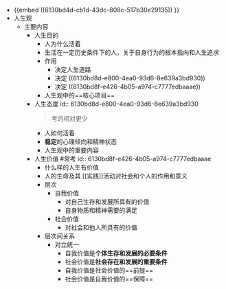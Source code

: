 - {{embed ((6130bd4d-cb1d-43dc-808c-517b30e29135)) }}
- 人生观
	- 主要内容
		- 人生目的
			- 人为什么活着
			- 生活在一定历史条件下的人，关于自身行为的根本指向和人生追求
			- 作用
				- 决定人生道路
				- 决定 ((6130bd8d-e800-4ea0-93d6-8e639a3bd930))
				- 决定 ((6130bd8f-e426-4b05-a974-c7777edbaaae))
			- 人生观中的==核心项目==
		- 人生态度
		  id:: 6130bd8d-e800-4ea0-93d6-8e639a3bd930
		  > 考的相对更少
			- 人如何活着
			- **稳定**的心理倾向和精神状态
			- 人生观中的重要内容
		- 人生价值 #常考
		  id:: 6130bd8f-e426-4b05-a974-c7777edbaaae
			- 什么样的人生有价值
			- 人的生命及其 [[实践]]活动对社会和个人的作用和意义
			- 层次
				- 自我价值
					- 对自己生存和发展所具有的价值
					- 自身物质和精神需要的满足
				- 社会价值
					- 对社会和他人所具有的价值
			- 层次间关系
				- 对立统一
					- 自我价值是**个体生存和发展的必要条件**
					- 社会价值是**社会存在和发展的重要条件**
					- 自我价值是社会价值的==前提==
					- 社会价值是自我价值的==保障==